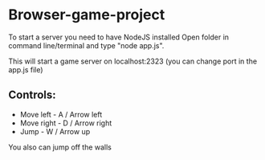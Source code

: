 # Browser-game-project

To start a server you need to have NodeJS installed
Open folder in command line/terminal and type "node app.js".

This will start a game server on localhost:2323 (you can change port in the app.js file)

## Controls:
 * Move left - A / Arrow left
 * Move right - D / Arrow right
 * Jump - W / Arrow up
  
You also can jump off the walls
  

